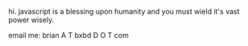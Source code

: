 hi.  javascript is a blessing upon humanity and you must wield it's vast power wisely.

email me: brian A T bxbd D O T com